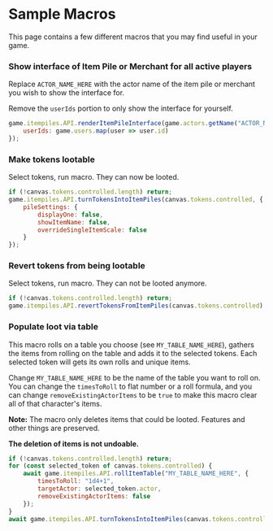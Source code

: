 # Sample Macros

This page contains a few different macros that you may find useful in your game.

### Show interface of Item Pile or Merchant for all active players

Replace `ACTOR_NAME_HERE` with the actor name of the item pile or merchant you wish to show the interface for.

Remove the `userIds` portion to only show the interface for yourself.

```js
game.itempiles.API.renderItemPileInterface(game.actors.getName("ACTOR_NAME_HERE"), {
	userIds: game.users.map(user => user.id)
});
```

### Make tokens lootable

Select tokens, run macro. They can now be looted.

```js
if (!canvas.tokens.controlled.length) return;
game.itempiles.API.turnTokensIntoItemPiles(canvas.tokens.controlled, {
	pileSettings: {
		displayOne: false,
		showItemName: false,
		overrideSingleItemScale: false
	}
});
```

### Revert tokens from being lootable

Select tokens, run macro. They can not be looted anymore.

```js
if (!canvas.tokens.controlled.length) return;
game.itempiles.API.revertTokensFromItemPiles(canvas.tokens.controlled)
```

### Populate loot via table

This macro rolls on a table you choose (see `MY_TABLE_NAME_HERE`), gathers the items from rolling on the table and
adds it to the selected tokens. Each selected token will gets its own rolls and unique items.

Change `MY_TABLE_NAME_HERE` to be the name of the table you want to roll on. You can change the `timesToRoll` to flat
number or a roll formula, and you can change `removeExistingActorItems` to be `true` to make this macro clear all of
that character's items.

**Note:** The macro only deletes items that could be looted. Features and other things are
preserved.

**The deletion of items is not undoable.**

```js
if (!canvas.tokens.controlled.length) return;
for (const selected_token of canvas.tokens.controlled) {
	await game.itempiles.API.rollItemTable("MY_TABLE_NAME_HERE", {
		timesToRoll: "1d4+1",
		targetActor: selected_token.actor,
		removeExistingActorItems: false
	});
}
await game.itempiles.API.turnTokensIntoItemPiles(canvas.tokens.controlled);
```

